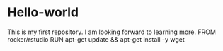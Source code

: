# Hello-world
This is my first repository.
I am looking forward to learning more.
FROM rocker/rstudio
RUN apt-get update && apt-get install -y wget
